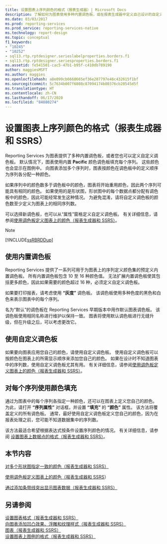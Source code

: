 ```yaml
---
title: 设置图表上序列颜色的格式（报表生成器）| Microsoft Docs
description: 了解如何为图表使用多种内置调色板，或在报表生成器中定义自己设计的自定义调色板。
ms.date: 03/03/2017
ms.prod: reporting-services
ms.prod_service: reporting-services-native
ms.technology: report-design
ms.topic: conceptual
f1_keywords:
- "10245"
- "10252"
- sql13.rtp.rptdesigner.serieslabelproperties.borders.f1
- sql13.rtp.rptdesigner.seriesproperties.borders.f1
ms.assetid: fe541501-cac5-47b1-b95f-c410db789190
author: maggiesMSFT
ms.author: maggies
ms.openlocfilehash: a8e099cb6660665ef36e287797e46c432615f1bf
ms.sourcegitcommit: 5c7634b007f6808c87094174b80376cb20545d5f
ms.translationtype: HT
ms.contentlocale: zh-CN
ms.lasthandoff: 06/17/2020
ms.locfileid: "84880274"
---
```

# <a name="formatting-series-colors-on-a-chart-report-builder-and-ssrs"></a>设置图表上序列颜色的格式（报表生成器和 SSRS）
  Reporting Services 为图表提供了多种内置调色板，或者您也可以定义自定义调色板。 默认情况下，图表使用内置 **Pacific** 颜色调色板填充每个序列。 这些颜色也会显示在图例中。 向图表添加多个序列时，图表按颜色在调色板中的定义顺序为序列各分配一种颜色。  
  
 如果序列中的颜色数多于调色板中的颜色，图表将开始重用颜色，因此两个序列可能具有相同的颜色。 如果使用的是形状图，形状图中的每个数据点都分配有调色板中的颜色，因此可能经常发生这种情况。 为避免混淆，请将自定义调色板的颜色数至少定义为图表上的相同序列数。  
  
 可以选择新调色板，也可以从“属性”窗格定义自定义调色板。 有关详细信息，请参阅[使用调色板定义图表上的颜色（报表生成器和 SSRS）](../../reporting-services/report-design/define-colors-on-a-chart-using-a-palette-report-builder-and-ssrs.md)。  
  
> [!NOTE]  
>  [!INCLUDE[ssRBRDDup](../../includes/ssrbrddup-md.md)]  
  
## <a name="using-built-in-palettes"></a>使用内置调色板  
 Reporting Services 提供了一系列可用于为图表上的序列定义颜色集的预定义内置调色板。 所有内置调色板包含 10 至 16 种颜色值。 无法扩展内置调色板使其包括更多颜色，因此如果需要的颜色超过 16 种，必须定义自定义调色板。  
  
 如果要打印报表，请考虑使用 **“灰度”** 调色板。 该调色板使用多种色度的黑色和白色来表示图表中的每个序列。  
  
 名为“默认”的调色板在 Reporting Services 早期版本中用作默认图表调色板。 该调色板使用相同名称进行维护以保持一致。 图表将使用默认调色板进行无缝升级，但在升级之后，可以考虑更改它。  
  
## <a name="using-custom-palettes"></a>使用自定义调色板  
 如果要向图表应用您自己的颜色，请使用自定义调色板。 使用自定义调色板可以按颜色在图表上的所需显示顺序来添加您自己的颜色。 如果在设计时不知道图表中的序列数，使用自定义调色板尤其有用。 有关详细信息，请参阅[使用调色板定义图表上的颜色（报表生成器和 SSRS）](../../reporting-services/report-design/define-colors-on-a-chart-using-a-palette-report-builder-and-ssrs.md)。  
  
## <a name="using-a-color-fill-on-each-series"></a>对每个序列使用颜色填充  
 通过为图表中的每个序列各指定一种颜色，还可以在图表上定义您自己的颜色。 为此，请打开 **“序列属性”** 对话框，并设置 **“填充”** 的 **“颜色”** 属性。 该方法将覆盖定义的所有调色板。 通常，最好使用自定义调色板定义您自己的颜色，因为在报表处理之前，您可能不知道数据集中的序列数。  
  
 该方法最适合希望根据表达式按条件设置序列颜色的情况。  有关详细信息，请参阅 [设置图表上数据点的格式（报表生成器和 SSRS）](../../reporting-services/report-design/formatting-data-points-on-a-chart-report-builder-and-ssrs.md)。  
  
## <a name="in-this-section"></a>本节内容  
 [对多个形状图指定一致的颜色（报表生成器和 SSRS）](../../reporting-services/report-design/specify-consistent-colors-across-multiple-shape-charts-report-builder-and-ssrs.md)  
  
 [使用调色板定义图表上的颜色（报表生成器和 SSRS](../../reporting-services/report-design/define-colors-on-a-chart-using-a-palette-report-builder-and-ssrs.md)）  
  
 [通过添加条带线突出显示图表数据（报表生成器和 SSRS）](../../reporting-services/report-design/highlight-chart-data-by-adding-strip-lines-report-builder-and-ssrs.md)  
  
## <a name="see-also"></a>另请参阅  
 [设置图表格式（报表生成器和 SSRS）](../../reporting-services/report-design/formatting-a-chart-report-builder-and-ssrs.md)   
 [向图表添加凹凸效果、浮雕和纹理样式（报表生成器和 SSRS）](../../reporting-services/report-design/chart-effects-add-bevel-emboss-or-texture-report-builder.md)   
 [图表（报表生成器和 SSRS）](../../reporting-services/report-design/charts-report-builder-and-ssrs.md)   
 [设置图表上图例的格式（报表生成器和 SSRS）](../../reporting-services/report-design/chart-legend-formatting-report-builder.md)  
  
  
